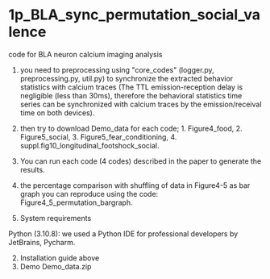 # 1p_BLA_sync_permutation_social_valence
code for BLA neuron calcium imaging analysis 
1. you need to preprocessing using "core_codes" (logger.py, preprocessing.py, util.py) to synchronize the extracted behavior statistics with calcium traces (The TTL emission-reception delay is negligible (less than 30ms), therefore the behavioral statistics time series can be synchronized with calcium traces by the emission/receival time on both devices).
2. then try to download Demo_data for each code; 1. Figure4_food, 2. Figure5_social, 3. Figure5_fear_conditioning, 4. suppl.fig10_longitudinal_footshock_social.
3. You can run each code (4 codes) described in the paper to generate the results.
4. the percentage comparison with shuffling of data in Figure4-5 as bar graph you can reproduce using the code: Figure4_5_permutation_bargraph.
   
    
1. System requirements

Python (3.10.8): we used  a Python IDE for professional developers by JetBrains, Pycharm.

2. Installation guide
above 
3. Demo
Demo_data.zip
